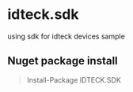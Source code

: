 # idteck.sdk

using sdk for idteck devices sample


## Nuget package install

 > Install-Package IDTECK.SDK
